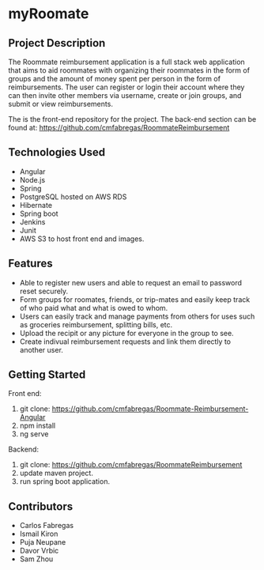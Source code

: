 # myRoomate


## Project Description

The Roommate reimbursement application is a full stack web application that aims to aid roommates with organizing their roommates in the form of groups and the amount of money spent per person in the form of reimbursements. The user can register or login their account where they can then invite other members via username, create or join groups, and submit or view reimbursements.

The is the front-end repository for the project. The back-end section can be found at:
https://github.com/cmfabregas/RoommateReimbursement


## Technologies Used
- Angular
- Node.js
- Spring
- PostgreSQL hosted on AWS RDS
- Hibernate
- Spring boot
- Jenkins
- Junit
- AWS S3 to host front end and images.

## Features
- Able to register new users and able to request an email to password reset securely.
- Form groups for roomates, friends, or trip-mates and easily keep track of who paid what and what is owed to whom. 
- Users can easily track and manage payments from others for uses such as groceries reimbursement, splitting bills, etc.
- Upload the recipit or any picture for everyone in the group to see.
- Create indivual reimbursement requests and link them directly to another user. 

## Getting Started

Front end:
1. git clone: https://github.com/cmfabregas/Roommate-Reimbursement-Angular
1. npm install
1. ng serve

Backend:
1. git clone: https://github.com/cmfabregas/RoommateReimbursement
1. update maven project.
1. run spring boot application.

## Contributors
- Carlos Fabregas
- Ismail Kiron
- Puja Neupane
- Davor Vrbic
- Sam Zhou
